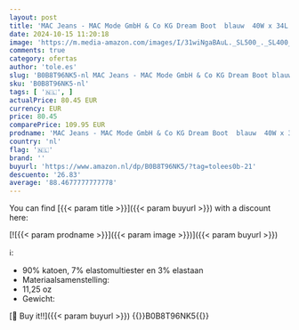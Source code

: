 ```yaml
---
layout: post
title: 'MAC Jeans - MAC Mode GmbH & Co KG Dream Boot  blauw  40W x 34L'
date: 2024-10-15 11:20:18
image: 'https://m.media-amazon.com/images/I/31wiNgaBAuL._SL500_._SL400_.jpg'
comments: true
category: ofertas
author: 'tole.es'
slug: 'B0B8T96NK5-nl MAC Jeans - MAC Mode GmbH & Co KG Dream Boot blauw 40W x 34L'
sku: 'B0B8T96NK5-nl'
tags: [ '🇳🇱', ]
actualPrice: 80.45 EUR
currency: EUR
price: 80.45
comparePrice: 109.95 EUR
prodname: 'MAC Jeans - MAC Mode GmbH & Co KG Dream Boot  blauw  40W x 34L'
country: 'nl'
flag: '🇳🇱'
brand: ''
buyurl: 'https://www.amazon.nl/dp/B0B8T96NK5/?tag=tolees0b-21'
descuento: '26.83'
average: '88.4677777777778'
---
```


You can find [{{< param title >}}]({{< param buyurl >}}) with a discount here:

[![{{< param prodname >}}]({{< param image >}})]({{< param buyurl >}})

ℹ️:

- 90% katoen, 7% elastomultiester en 3% elastaan
- Materiaalsamenstelling:
- 11,25 oz
- Gewicht:

[🛒 Buy it!!]({{< param buyurl >}})
{{<world>}}B0B8T96NK5{{</world>}}
